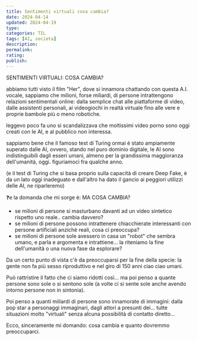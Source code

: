 ```yaml
---
title: Sentimenti virtuali cosa cambia?
date: 2024-04-14
updated: 2024-04-19
type: 
categories: TIL
tags: [AI, societa]
description: 
permalink: 
rating: 
publish: 
---
```


SENTIMENTI VIRTUALI: COSA CAMBIA?  
  
abbiamo tutti visto il film "Her", dove si innamora chattando con questa A.I. vocale, sappiamo che milioni, forse miliardi, di persone intrattengono relazioni sentimentali online: dalla semplice chat alle piattaforme di video, dalle assistenti personali, ai videogiochi in realtà virtuale fino alle vere e proprie bambole più o meno robotiche.  
  
leggevo poco fa uno si scandalizzava che moltissimi video porno sono oggi creati con le AI, e al pubblico non interessa.  
  
sappiamo bene che il famoso test di Turing ormai è stato ampiamente superato dalle AI, ovvero, stando nel puro dominio digitale, le AI sono indistinguibili dagli esseri umani, almeno per la grandissima maggioranza dell'umanità, oggi. figuriamoci fra qualche anno.  
  
(e il test di Turing che si basa proprio sulla capacità di creare Deep Fake, è da un lato oggi inadeguato e dall'altro ha dato il gancio ai peggiori utilizzi delle AI, ne riparleremo)  
  
❓e la domanda che mi sorge è: MA COSA CAMBIA?  
  
- se milioni di persone si masturbano davanti ad un video sintetico rispetto uno reale.. cambia davvero?  
- se milioni di persone possono intrattenere chiacchierate interessanti con persone artificiali anzichè reali, cosa ci preoccupa?  
- se milioni di persone sole avessero in casa un "robot" che sembra umano, e parla e argomenta e intrattiene... la riteniamo la fine dell'umanità o una nuova fase da esplorare?  
  
Da un certo punto di vista c'è da preoccuparsi per la fine della specie: la gente non fa più sesso riproduttivo e nel giro di 150 anni ciao ciao umani.  
  
Può rattristire il fatto che ci siamo ridotti così... ma poi penso a quante persone sono sole o si sentono sole (a volte ci si sente sole anche avendo intorno persone non in sintonia).  
  
Poi penso a quanti miliardi di persone sono innamorate di immagini: dalla pop star a personaggi immaginari, dagli attori a presunti dei... tutte situazioni molto "virtuali" senza alcuna possibilità di contatto diretto...  
  
Ecco, sinceramente mi domando: cosa cambia e quanto dovremmo preoccuparci.  
  
